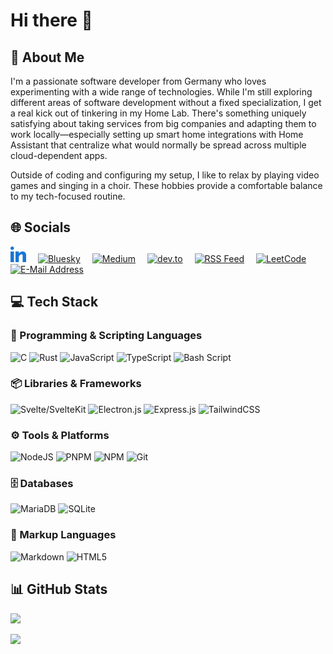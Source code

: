 # Hi there 👋

## 💫 About Me

I'm a passionate software developer from Germany who loves
experimenting with a wide range of technologies. While I'm still
exploring different areas of software development without a fixed
specialization, I get a real kick out of tinkering in my Home Lab.
There's something uniquely satisfying about taking services from
big companies and adapting them to work locally—especially
setting up smart home integrations with Home Assistant that
centralize what would normally be spread across multiple
cloud-dependent apps.

Outside of coding and configuring my setup, I like to relax by
playing video games and singing in a choir. These hobbies provide
a comfortable balance to my tech-focused routine.

## 🌐 Socials

<a href="https://linkedin.com/in/niklas-eifler-3b4585329" style="margin-right: 15px"><img src="assets/linked-in.svg" alt="LinkedIn" width="auto" height="25px" /></a>
<a href="https://bsky.app" style="margin-right: 15px"><img src="https://cdn.simpleicons.org/bluesky/0285FF" alt="Bluesky" width="auto" height="25px" /></a>
<a href="https://medium.com" style="margin-right: 15px"><img src="https://cdn.simpleicons.org/medium/333333" alt="Medium" width="auto" height="25px" /></a>
<a href="https://dev.to" style="margin-right: 15px"><img src="https://cdn.simpleicons.org/devdotto/0A0A0A" alt="dev.to" width="auto" height="25px" /></a>
<a href="fill-later" style="margin-right: 15px"><img src="https://cdn.simpleicons.org/rss/FFA500" alt="RSS Feed" width="auto" height="25px" /></a>
<a href="https://leetcode.com" style="margin-right: 15px"><img src="https://cdn.simpleicons.org/leetcode/FFA116" alt="LeetCode" width="auto" height="25px" /></a>
<a href="mailto:github-profile@eiflerstrom.de"><img src="https://cdn.simpleicons.org/protonmail/6D4AFF" alt="E-Mail Address" width="auto" height="25px" /></a>

## 💻 Tech Stack

### 👾 Programming & Scripting Languages

<img src="https://cdn.simpleicons.org/c/A8B9CC" alt="C" width="auto" height="25px" />
<img src="https://cdn.simpleicons.org/rust/333333" alt="Rust" width="auto" height="25px" />
<img src="https://cdn.simpleicons.org/javascript/F7DF1E" alt="JavaScript" width="auto" height="25px" />
<img src="https://cdn.simpleicons.org/typescript/3178C6" alt="TypeScript" width="auto" height="25px" />
<img src="https://cdn.simpleicons.org/gnubash/4EAA25" alt="Bash Script" width="auto" height="25px" />

### 📦 Libraries & Frameworks

<img src="https://cdn.simpleicons.org/svelte/FF3E00" alt="Svelte/SvelteKit" width="auto" height="25px" />
<img src="https://cdn.simpleicons.org/electron/47848F" alt="Electron.js" width="auto" height="25px" />
<img src="https://cdn.simpleicons.org/express/333333" alt="Express.js" width="auto" height="25px" />
<img src="https://cdn.simpleicons.org/tailwindcss/06B6D4" alt="TailwindCSS" width="auto" height="25px" />

### ⚙️ Tools & Platforms

<img src="https://cdn.simpleicons.org/nodedotjs/5FA04E" alt="NodeJS" width="auto" height="25px" />
<img src="https://cdn.simpleicons.org/pnpm/F69220" alt="PNPM" width="auto" height="25px" />
<img src="https://cdn.simpleicons.org/npm/CB3837" alt="NPM" width="auto" height="25px" />
<img src="https://cdn.simpleicons.org/git/F05032" alt="Git" width="auto" height="25px" />

### 🗄️ Databases

<img src="https://cdn.simpleicons.org/mariadb/003545" alt="MariaDB" width="auto" height="25px" />
<img src="https://cdn.simpleicons.org/sqlite/003B57" alt="SQLite" width="auto" height="25px" />

### 📄 Markup Languages

<img src="https://cdn.simpleicons.org/markdown/333333" alt="Markdown" width="auto" height="25px" />
<img src="https://cdn.simpleicons.org/html5/E34F26" alt="HTML5" width="auto" height="25px" />

## 📊 GitHub Stats

![](https://github-readme-stats.vercel.app/api?username=IC3P3&theme=rose_pine&hide_border=false&include_all_commits=true&count_private=false)

![](https://github-readme-stats.vercel.app/api/top-langs/?username=IC3P3&theme=rose_pine&hide_border=false&include_all_commits=true&count_private=false&layout=compact)
